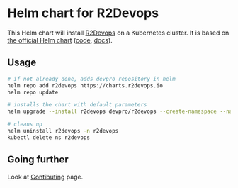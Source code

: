 # Helm chart for R2Devops

This Helm chart will install [R2Devops](https://r2devops.io/) on a Kubernetes cluster.
It is based on [the official Helm chart](https://charts.r2devops.io) ([code](https://github.com/r2devops/self-managed), [docs](https://docs.r2devops.io/self-managed/kubernetes/)).

## Usage

```bash
# if not already done, adds devpro repository in helm
helm repo add r2devops https://charts.r2devops.io
helm repo update

# installs the chart with default parameters
helm upgrade --install r2devops devpro/r2devops --create-namespace --namespace r2devops-beta

# cleans up
helm uninstall r2devops -n r2devops
kubectl delete ns r2devops
```

## Going further

Look at [Contibuting](CONTRIBUTING.md) page.
